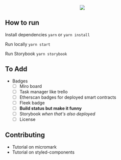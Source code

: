 <div align=center>
  <a href='https://miro.com/app/board/uXjVOURokFE=/'>
    <img src='docs/assets/badges/miro-badge.svg' />
  </a>
</div>

## How to run

Install dependencies
`yarn` or `yarn install`

Run locally
`yarn start`

Run Storybook
`yarn storybook`

## To Add

- Badges
  - [ ] Miro board
  - [ ] Task manager like trello
  - [ ] Etherscan badges for deployed smart contracts
  - [ ] Fleek badge
  - [ ] **Build status but make it funny**
  - [ ] Storybook _when that's also deployed_
  - [ ] License

## Contributing

- Tutorial on micromark
- Tutorial on styled-components
